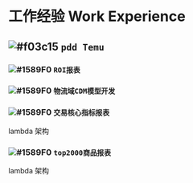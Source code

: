 # 工作经验 Work Experience 

## ![#f03c15](https://placehold.it/15/f03c15/000000?text=+) `pdd Temu`

### ![#1589F0](https://placehold.it/15/1589F0/000000?text=+) `ROI报表`

### ![#1589F0](https://placehold.it/15/1589F0/000000?text=+) `物流域CDM模型开发`

### ![#1589F0](https://placehold.it/15/1589F0/000000?text=+) `交易核心指标报表`

lambda 架构

### ![#1589F0](https://placehold.it/15/1589F0/000000?text=+) `top2000商品报表`

lambda 架构
